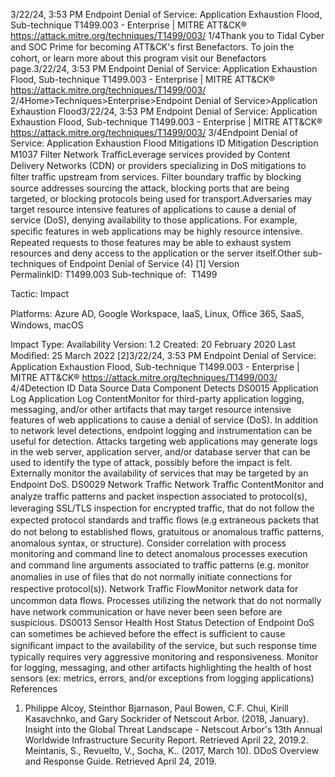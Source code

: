 3/22/24, 3:53 PM Endpoint Denial of Service: Application Exhaustion Flood, Sub-technique T1499.003 - Enterprise | MITRE ATT&CK®
https://attack.mitre.org/techniques/T1499/003/ 1/4Thank you to Tidal Cyber and SOC Prime for becoming ATT&CK's ﬁrst Benefactors. To join the cohort, or learn more about this program visit our
Benefactors page.3/22/24, 3:53 PM Endpoint Denial of Service: Application Exhaustion Flood, Sub-technique T1499.003 - Enterprise | MITRE ATT&CK®
https://attack.mitre.org/techniques/T1499/003/ 2/4Home>Techniques>Enterprise>Endpoint Denial of Service>Application Exhaustion Flood3/22/24, 3:53 PM Endpoint Denial of Service: Application Exhaustion Flood, Sub-technique T1499.003 - Enterprise | MITRE ATT&CK®
https://attack.mitre.org/techniques/T1499/003/ 3/4Endpoint Denial of Service: Application Exhaustion Flood
Mitigations
ID Mitigation Description
M1037 Filter
Network
TraﬃcLeverage services provided by Content Delivery Networks (CDN) or providers specializing in DoS mitigations
to ﬁlter traﬃc upstream from services. Filter boundary traﬃc by blocking source addresses sourcing the
attack, blocking ports that are being targeted, or blocking protocols being used for transport.Adversaries may target resource intensive features of applications to cause a denial of service (DoS), denying availability to those
applications. For example, speciﬁc features in web applications may be highly resource intensive. Repeated requests to those features may
be able to exhaust system resources and deny access to the application or the server itself.Other sub-techniques of Endpoint Denial of Service (4)
[1]
Version PermalinkID: T1499.003
Sub-technique of:  T1499

Tactic: Impact

Platforms: Azure AD, Google Workspace, IaaS, Linux, Oﬃce 365, SaaS, Windows, macOS

Impact Type: Availability
Version: 1.2
Created: 20 February 2020
Last Modiﬁed: 25 March 2022
[2]3/22/24, 3:53 PM Endpoint Denial of Service: Application Exhaustion Flood, Sub-technique T1499.003 - Enterprise | MITRE ATT&CK®
https://attack.mitre.org/techniques/T1499/003/ 4/4Detection
ID Data Source Data Component Detects
DS0015 Application Log Application
Log ContentMonitor for third-party application logging, messaging, and/or other artifacts that may
target resource intensive features of web applications to cause a denial of service (DoS).
In addition to network level detections, endpoint logging and instrumentation can be
useful for detection. Attacks targeting web applications may generate logs in the web
server, application server, and/or database server that can be used to identify the type of
attack, possibly before the impact is felt. Externally monitor the availability of services
that may be targeted by an Endpoint DoS.
DS0029 Network Traﬃc Network Traﬃc
ContentMonitor and analyze traﬃc patterns and packet inspection associated to protocol(s),
leveraging SSL/TLS inspection for encrypted traﬃc, that do not follow the expected
protocol standards and traﬃc ﬂows (e.g extraneous packets that do not belong to
established ﬂows, gratuitous or anomalous traﬃc patterns, anomalous syntax, or
structure). Consider correlation with process monitoring and command line to detect
anomalous processes execution and command line arguments associated to traﬃc
patterns (e.g. monitor anomalies in use of ﬁles that do not normally initiate connections
for respective protocol(s)).
Network Traﬃc
FlowMonitor network data for uncommon data ﬂows. Processes utilizing the network that do
not normally have network communication or have never been seen before are
suspicious.
DS0013 Sensor Health Host Status Detection of Endpoint DoS can sometimes be achieved before the effect is suﬃcient to
cause signiﬁcant impact to the availability of the service, but such response time
typically requires very aggressive monitoring and responsiveness. Monitor for logging,
messaging, and other artifacts highlighting the health of host sensors (ex: metrics,
errors, and/or exceptions from logging applications)
References
1. Philippe Alcoy, Steinthor Bjarnason, Paul Bowen, C.F. Chui,
Kirill Kasavchnko, and Gary Sockrider of Netscout Arbor.
(2018, January). Insight into the Global Threat Landscape -
Netscout Arbor's 13th Annual Worldwide Infrastructure
Security Report. Retrieved April 22, 2019.2. Meintanis, S., Revuelto, V., Socha, K.. (2017, March 10). DDoS
Overview and Response Guide. Retrieved April 24, 2019.